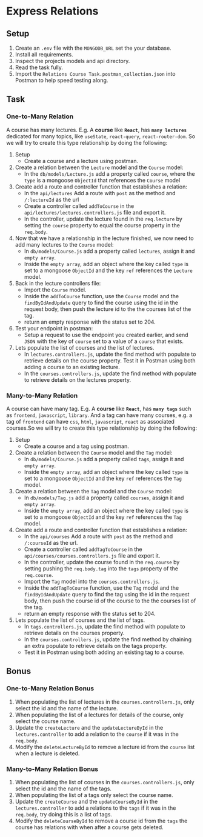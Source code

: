 # Express Relations

## Setup

1. Create an `.env` file with the `MONGODB_URL` set the your database.
1. Install all requirements.
1. Inspect the projects models and api directory.
1. Read the task fully.
1. Import the `Relations Course Task.postman_collection.json` into Postman to help speed testing along.

## Task

### One-to-Many Relation

A course has many lectures. E.g. A **course** like **`React`**, has **`many lectures`** dedicated for many topics, like `useState`, `react-query`, `react-router-dom`. So we will try to create this type relationship by doing the following:

1. Setup
   - Create a course and a lecture using postman.
1. Create a relation between the `Lecture` model and the `Course` model:
   - In the `db/models/Lecture.js` add a property called `course`, where the `type` is a mongoose `ObjectId` that references the `Course` model
1. Create add a route and controller function that establishes a relation:
   - In the `api/lectures` Add a route with `post` as the method and `/:lectureId` as the url
   - Create a controller called `addToCourse` in the `api/lectures/lectures.controllers.js` file and export it.
   - In the controller, update the lecture found in the `req.lecture` by setting the `course` property to equal the course property in the `req.body`.
1. Now that we have a relationship in the lecture finished, we now need to add many lectures to the `Course` model:
   - In `db/models/Course.js` add a property called `lectures`, assign it and `empty array`.
   - Inside the `empty array`, add an object where the key called `type` is set to a mongoose `ObjectId` and the key `ref` references the `Lecture` model.
1. Back in the lecture controllers file:
   - Import the `Course` model.
   - Inside the `addToCourse` function, use the `Course` model and the `findByIdAndUpdate` query to find the course using the id in the request body, then push the lecture id to the the courses list of the tag.
   - return an empty response with the status set to 204.
1. Test your endpoint in postman:
   - Setup a request to use the endpoint you created earlier, and send `JSON` with the key of `course` set to a value of a `course` that exists.
1. Lets populate the list of courses and the list of lectures.
   - In `lectures.controllers.js`, update the find method with populate to retrieve details on the course property. Test it in Postman using both adding a course to an existing lecture.
   - In the `courses.controllers.js`, update the find method with populate to retrieve details on the lectures property.

### Many-to-Many Relation

A course can have many tag. E.g. A **course** like **`React`**, has **`many tags`** such as `frontend`, `javascript`, `library`. And a tag can have many courses, e.g. a tag of `frontend` can have `css`,  `html`, `javascript`, `react` as associated courses.So we will try to create this type relationship by doing the following:

1. Setup
   - Create a course and a tag using postman.
1. Create a relation between the `Course` model and the `Tag` model:
   - In `db/models/Course.js` add a property called `tags`, assign it and `empty array`.
   - Inside the `empty array`, add an object where the key called `type` is set to a mongoose `ObjectId` and the key `ref` references the `Tag` model.
1. Create a relation between the `Tag` model and the `Course` model:
   - In `db/models/Tag.js` add a property called `courses`, assign it and `empty array`.
   - Inside the `empty array`, add an object where the key called `type` is set to a mongoose `ObjectId` and the key `ref` references the `Tag` model.
1. Create add a route and controller function that establishes a relation:
   - In the `api/courses` Add a route with `post` as the method and `/:courseId` as the url.
   - Create a controller called `addTagToCourse` in the `api/courses/courses.controllers.js` file and export it.
   - In the controller, update the course found in the `req.course` by setting pushing the `req.body.tag` into the `tags` property of the `req.course`.
   - Import the `Tag` model into the `courses.controllers.js`.
   - Inside the `addTagToCourse` function, use the `Tag` model and the `findByIdAndUpdate` query to find the tag using the id in the request body, then push the course id of the course to the the courses list of the tag.
   - return an empty response with the status set to 204.
1. Lets populate the list of courses and the list of tags.
   - In `tags.controllers.js`, update the find method with populate to retrieve details on the courses property.
   - In the `courses.controllers.js`, update the find method by chaining an extra populate to retrieve details on the tags property.
   - Test it in Postman using both adding an existing tag to a course.

## Bonus

### One-to-Many Relation Bonus

1. When populating the list of lectures in the `courses.controllers.js`, only select the id and the name of the lecture.
1. When populating the list of a lectures for details of the course, only select the course name.
1. Update the `createLecture` and the `updateLectureById` in the `lectures.controller` to add a relation to the `course` if it was in the `req.body`.
1. Modify the `deleteLectureById` to remove a lecture id from the `course` list when a lecture is deleted.

### Many-to-Many Relation Bonus

1. When populating the list of courses in the `courses.controllers.js`, only select the id and the name of the tags.
1. When populating the list of a tags only select the course name.
1. Update the `createCourse` and the `updateCourseById` in the `lectures.controller` to add a relations to the `tags` if it was in the `req.body`, try doing this is a list of tags.
1. Modify the `deleteCourseById` to remove a course id from the `tags` the course has relations with when after a course gets deleted.
